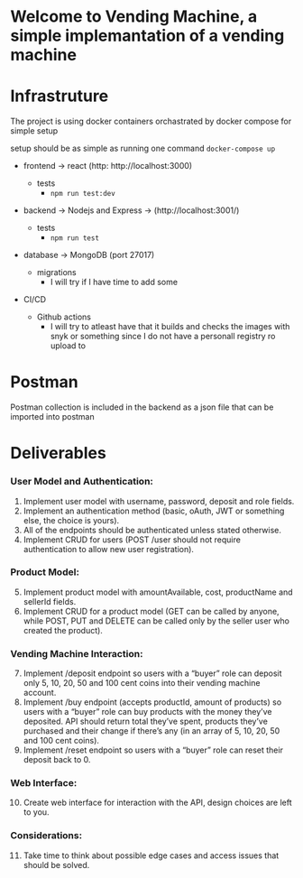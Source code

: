 # Welcome to Vending Machine, a simple implemantation of a vending machine

# Infrastruture
The project is using docker containers orchastrated by docker compose for simple setup

setup should be as simple as running one command `docker-compose up`
- frontend -> react (http: http://localhost:3000)
    - tests
        - `npm run test:dev`
- backend -> Nodejs and Express -> (http://localhost:3001/)
    - tests
        - `npm run test`
- database -> MongoDB (port 27017)
    - migrations
        - I will try if I have time to add some

- CI/CD
    - Github actions
        - I will try to atleast have that it builds and checks the images with snyk or something since I do not have a personall registry ro upload to

# Postman
Postman collection is included in the backend as a json file that can be imported into postman

# Deliverables

### User Model and Authentication:
1. Implement user model with username, password, deposit and role fields.
2. Implement an authentication method (basic, oAuth, JWT or something else, the choice is yours).
3. All of the endpoints should be authenticated unless stated otherwise.
4. Implement CRUD for users (POST /user should not require authentication to allow new user registration).

### Product Model:
5. Implement product model with amountAvailable, cost, productName and sellerId fields.
6. Implement CRUD for a product model (GET can be called by anyone, while POST, PUT and DELETE can be called only by the seller user who created the product).

### Vending Machine Interaction:
7. Implement /deposit endpoint so users with a “buyer” role can deposit only 5, 10, 20, 50 and 100 cent coins into their vending machine account.
8. Implement /buy endpoint (accepts productId, amount of products) so users with a “buyer” role can buy products with the money they’ve deposited. API should return total they’ve spent, products they’ve purchased and their change if there’s any (in an array of 5, 10, 20, 50 and 100 cent coins).
9. Implement /reset endpoint so users with a “buyer” role can reset their deposit back to 0.

### Web Interface:
10. Create web interface for interaction with the API, design choices are left to you.

### Considerations:
11. Take time to think about possible edge cases and access issues that should be solved.
